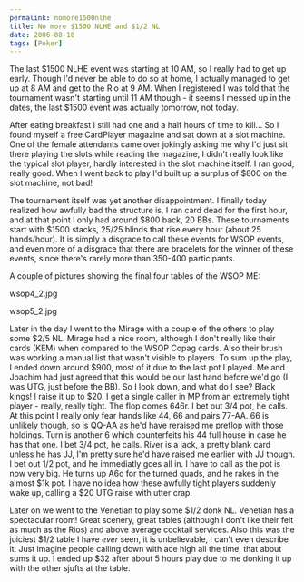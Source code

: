 ```yaml
---
permalink: nomore1500nlhe
title: No more $1500 NLHE and $1/2 NL
date: 2006-08-10
tags: [Poker]
---
```

The last $1500 NLHE event was starting at 10 AM, so I really had to get up early. Though I'd never be able to do so at home, I actually managed to get up at 8 AM and get to the Rio at 9 AM. When I registered I was told that the tournament wasn't starting until 11 AM though - it seems I messed up in the dates, the last $1500 event was actually tomorrow, not today.

<!-- more -->

After eating breakfast I still had one and a half hours of time to kill... So I found myself a free CardPlayer magazine and sat down at a slot machine. One of the female attendants came over jokingly asking me why I'd just sit there playing the slots while reading the magazine, I didn't really look like the typical slot player, hardly interested in the slot machine itself. I ran good, really good. When I went back to play I'd built up a surplus of $800 on the slot machine, not bad!

The tournament itself was yet another disappointment. I finally today realized how awfully bad the structure is. I ran card dead for the first hour, and at that point I only had around $800 back, 20 BBs. These tournaments start with $1500 stacks, 25/25 blinds that rise every hour (about 25 hands/hour). It is simply a disgrace to call these events for WSOP events, and even more of a disgrace that there are bracelets for the winner of these events, since there's rarely more than 350-400 participants.

A couple of pictures showing the final four tables of the WSOP ME:

wsop4_2.jpg

wsop5_2.jpg

Later in the day I went to the Mirage with a couple of the others to play some $2/5 NL. Mirage had a nice room, although I don't really like their cards (KEM) when compared to the WSOP Copag cards. Also their brush was working a manual list that wasn't visible to players. To sum up the play, I ended down around $900, most of it due to the last pot I played. Me and Joachim had just agreed that this would be our last hand before we'd go (I was UTG, just before the BB). So I look down, and what do I see? Black kings! I raise it up to $20. I get a single caller in MP from an extremely tight player - really, really tight. The flop comes 646r. I bet out 3/4 pot, he calls. At this point I really only fear hands like 44, 66 and pairs 77-AA. 66 is unlikely though, so is QQ-AA as he'd have reraised me preflop with those holdings. Turn is another 6 which counterfeits his 44 full house in case he has that one. I bet 3/4 pot, he calls. River is a jack, a pretty blank card unless he has JJ, I'm pretty sure he'd have raised me earlier with JJ though. I bet out 1/2 pot, and he immediatly goes all in. I have to call as the pot is now very big. He turns up A6o for the turned quads, and he rakes in the almost $1k pot. I have no idea how these awfully tight players suddenly wake up, calling a $20 UTG raise with utter crap.

Later on we went to the Venetian to play some $1/2 donk NL. Venetian has a spectacular room! Great scenery, great tables (although I don't like their felt as much as the Rios) and above average cocktail services. Also this was the juiciest $1/2 table I have *ever* seen, it is unbelievable, I can't even describe it. Just imagine people calling down with ace high all the time, that about sums it up. I ended up $32 after about 5 hours play due to me donking it up with the other sjufts at the table.
